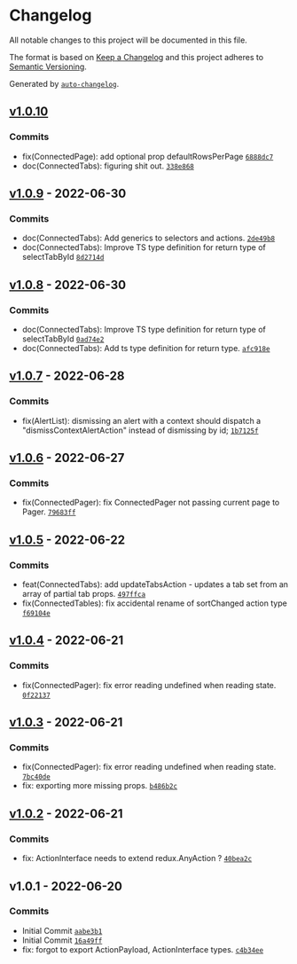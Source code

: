 # Changelog

All notable changes to this project will be documented in this file.

The format is based on [Keep a Changelog](https://keepachangelog.com/en/1.0.0/)
and this project adheres to [Semantic Versioning](https://semver.org/spec/v2.0.0.html).

Generated by [`auto-changelog`](https://github.com/CookPete/auto-changelog).

## [v1.0.10](https://github.com/UtahGooner/chums-connected-components/compare/v1.0.9...v1.0.10)

### Commits

- fix(ConnectedPage): add optional prop defaultRowsPerPage [`6888dc7`](https://github.com/UtahGooner/chums-connected-components/commit/6888dc7ca0cd7d349c369e9ac5bf9b6acb16d149)
- doc(ConnectedTabs): figuring shit out. [`338e868`](https://github.com/UtahGooner/chums-connected-components/commit/338e8682474ed55ad0fa91ed0bc3475b38ae3c36)

## [v1.0.9](https://github.com/UtahGooner/chums-connected-components/compare/v1.0.8...v1.0.9) - 2022-06-30

### Commits

- doc(ConnectedTabs): Add generics to selectors and actions. [`2de49b8`](https://github.com/UtahGooner/chums-connected-components/commit/2de49b8fe52cd17489a6f24aefed69c02a4029ca)
- doc(ConnectedTabs): Improve TS type definition for return type of selectTabById [`8d2714d`](https://github.com/UtahGooner/chums-connected-components/commit/8d2714d093c2ca5fa8d90f07dc6e745c2f8598c5)

## [v1.0.8](https://github.com/UtahGooner/chums-connected-components/compare/v1.0.7...v1.0.8) - 2022-06-30

### Commits

- doc(ConnectedTabs): Improve TS type definition for return type of selectTabById [`0ad74e2`](https://github.com/UtahGooner/chums-connected-components/commit/0ad74e2692f31da8bc15579976dde9442bba8c6e)
- doc(ConnectedTabs): Add ts type definition for return type. [`afc918e`](https://github.com/UtahGooner/chums-connected-components/commit/afc918e78f6b1d24626dea446f7277efddae470d)

## [v1.0.7](https://github.com/UtahGooner/chums-connected-components/compare/v1.0.6...v1.0.7) - 2022-06-28

### Commits

- fix(AlertList): dismissing an alert with a context should dispatch a "dismissContextAlertAction" instead of dismissing by id; [`1b7125f`](https://github.com/UtahGooner/chums-connected-components/commit/1b7125f5382d6a6216f636bb90fc602c6902e628)

## [v1.0.6](https://github.com/UtahGooner/chums-connected-components/compare/v1.0.5...v1.0.6) - 2022-06-27

### Commits

- fix(ConnectedPager): fix ConnectedPager not passing current page to Pager. [`79683ff`](https://github.com/UtahGooner/chums-connected-components/commit/79683ff77fe512b4a30528a7c2bbbc1634475042)

## [v1.0.5](https://github.com/UtahGooner/chums-connected-components/compare/v1.0.4...v1.0.5) - 2022-06-22

### Commits

- feat(ConnectedTabs): add updateTabsAction - updates a tab set from an array of partial tab props. [`497ffca`](https://github.com/UtahGooner/chums-connected-components/commit/497ffca6da6feb480fe8d5089282fb3ebe128b3a)
- fix(ConnectedTables): fix accidental rename of sortChanged action type [`f69104e`](https://github.com/UtahGooner/chums-connected-components/commit/f69104e74ef25bad2cdfea639f960700d6eb4f19)

## [v1.0.4](https://github.com/UtahGooner/chums-connected-components/compare/v1.0.3...v1.0.4) - 2022-06-21

### Commits

- fix(ConnectedPager): fix error reading undefined when reading state. [`0f22137`](https://github.com/UtahGooner/chums-connected-components/commit/0f22137a8c77bf3114fd8aa1746c9eed901a8abd)

## [v1.0.3](https://github.com/UtahGooner/chums-connected-components/compare/v1.0.2...v1.0.3) - 2022-06-21

### Commits

- fix(ConnectedPager): fix error reading undefined when reading state. [`7bc40de`](https://github.com/UtahGooner/chums-connected-components/commit/7bc40de297372bb29d5dc0a93937da7b5da4b82a)
- fix: exporting more missing props. [`b486b2c`](https://github.com/UtahGooner/chums-connected-components/commit/b486b2c2d23b5e6c3cc0d4b724a863ff9746994d)

## [v1.0.2](https://github.com/UtahGooner/chums-connected-components/compare/v1.0.1...v1.0.2) - 2022-06-21

### Commits

- fix: ActionInterface needs to extend redux.AnyAction ? [`40bea2c`](https://github.com/UtahGooner/chums-connected-components/commit/40bea2cfd9a371c1565b6fa3598324d595e2f1a3)

## v1.0.1 - 2022-06-20

### Commits

- Initial Commit [`aabe3b1`](https://github.com/UtahGooner/chums-connected-components/commit/aabe3b169c36794cb504fb8bba30ccf7827c12ed)
- Initial Commit [`16a49ff`](https://github.com/UtahGooner/chums-connected-components/commit/16a49ff42f10ce1a20dd3ab375cb1c323cd9da8d)
- fix: forgot to export ActionPayload, ActionInterface types. [`c4b34ee`](https://github.com/UtahGooner/chums-connected-components/commit/c4b34ee16433b410ab92eeddf6398965df9e6a69)
